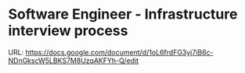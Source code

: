 # Software Engineer - Infrastructure interview process

URL: https://docs.google.com/document/d/1oL6frdFG3yj7iB6c-NDnGkscW5LBKS7M8UzqAKFYh-Q/edit
